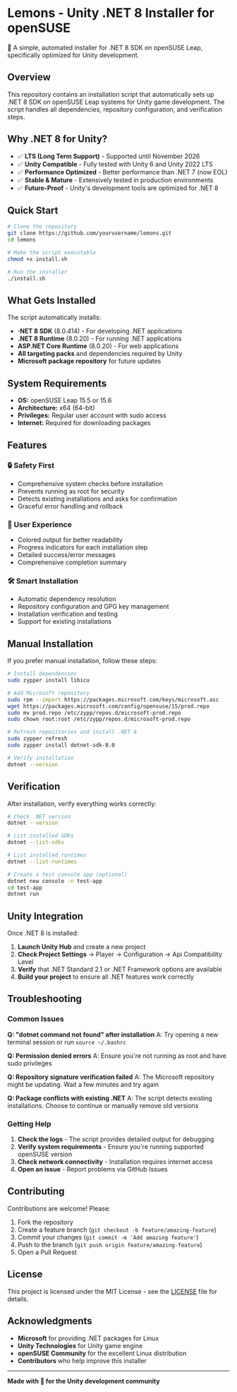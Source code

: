 # Lemons - Unity .NET 8 Installer for openSUSE

🍋 A simple, automated installer for .NET 8 SDK on openSUSE Leap, specifically optimized for Unity development.

## Overview

This repository contains an installation script that automatically sets up .NET 8 SDK on openSUSE Leap systems for Unity game development. The script handles all dependencies, repository configuration, and verification steps.

## Why .NET 8 for Unity?

- ✅ **LTS (Long Term Support)** - Supported until November 2026
- ✅ **Unity Compatible** - Fully tested with Unity 6 and Unity 2022 LTS
- ✅ **Performance Optimized** - Better performance than .NET 7 (now EOL)
- ✅ **Stable & Mature** - Extensively tested in production environments
- ✅ **Future-Proof** - Unity's development tools are optimized for .NET 8

## Quick Start

```bash
# Clone the repository
git clone https://github.com/yourusername/lemons.git
cd lemons

# Make the script executable
chmod +x install.sh

# Run the installer
./install.sh
```

## What Gets Installed

The script automatically installs:

- **·NET 8 SDK** (8.0.414) - For developing .NET applications
- **.NET 8 Runtime** (8.0.20) - For running .NET applications  
- **ASP.NET Core Runtime** (8.0.20) - For web applications
- **All targeting packs** and dependencies required by Unity
- **Microsoft package repository** for future updates

## System Requirements

- **OS:** openSUSE Leap 15.5 or 15.6
- **Architecture:** x64 (64-bit)
- **Privileges:** Regular user account with sudo access
- **Internet:** Required for downloading packages

## Features

### 🔒 Safety First
- Comprehensive system checks before installation
- Prevents running as root for security
- Detects existing installations and asks for confirmation
- Graceful error handling and rollback

### 🎨 User Experience
- Colored output for better readability
- Progress indicators for each installation step
- Detailed success/error messages
- Comprehensive completion summary

### 🛠️ Smart Installation
- Automatic dependency resolution
- Repository configuration and GPG key management
- Installation verification and testing
- Support for existing installations

## Manual Installation

If you prefer manual installation, follow these steps:

```bash
# Install dependencies
sudo zypper install libicu

# Add Microsoft repository
sudo rpm --import https://packages.microsoft.com/keys/microsoft.asc
wget https://packages.microsoft.com/config/opensuse/15/prod.repo
sudo mv prod.repo /etc/zypp/repos.d/microsoft-prod.repo
sudo chown root:root /etc/zypp/repos.d/microsoft-prod.repo

# Refresh repositories and install .NET 8
sudo zypper refresh
sudo zypper install dotnet-sdk-8.0

# Verify installation
dotnet --version
```

## Verification

After installation, verify everything works correctly:

```bash
# Check .NET version
dotnet --version

# List installed SDKs
dotnet --list-sdks

# List installed runtimes
dotnet --list-runtimes

# Create a test console app (optional)
dotnet new console -n test-app
cd test-app
dotnet run
```

## Unity Integration

Once .NET 8 is installed:

1. **Launch Unity Hub** and create a new project
2. **Check Project Settings** → Player → Configuration → Api Compatibility Level
3. **Verify** that .NET Standard 2.1 or .NET Framework options are available
4. **Build your project** to ensure all .NET features work correctly

## Troubleshooting

### Common Issues

**Q: "dotnet command not found" after installation**
A: Try opening a new terminal session or run `source ~/.bashrc`

**Q: Permission denied errors**
A: Ensure you're not running as root and have sudo privileges

**Q: Repository signature verification failed**
A: The Microsoft repository might be updating. Wait a few minutes and try again

**Q: Package conflicts with existing .NET**
A: The script detects existing installations. Choose to continue or manually remove old versions

### Getting Help

1. **Check the logs** - The script provides detailed output for debugging
2. **Verify system requirements** - Ensure you're running supported openSUSE version
3. **Check network connectivity** - Installation requires internet access
4. **Open an issue** - Report problems via GitHub Issues

## Contributing

Contributions are welcome! Please:

1. Fork the repository
2. Create a feature branch (`git checkout -b feature/amazing-feature`)
3. Commit your changes (`git commit -m 'Add amazing feature'`)
4. Push to the branch (`git push origin feature/amazing-feature`)
5. Open a Pull Request

## License

This project is licensed under the MIT License - see the [LICENSE](LICENSE) file for details.

## Acknowledgments

- **Microsoft** for providing .NET packages for Linux
- **Unity Technologies** for Unity game engine
- **openSUSE Community** for the excellent Linux distribution
- **Contributors** who help improve this installer

---

**Made with 🍋 for the Unity development community**